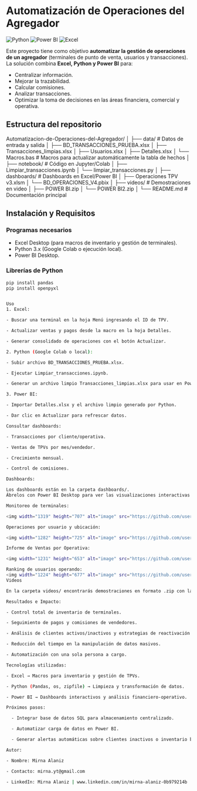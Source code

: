 # Automatización de Operaciones del Agregador


![Python](https://img.shields.io/badge/Python-3.10-blue?logo=python)
![Power BI](https://img.shields.io/badge/Power%20BI-Dashboard-yellow?logo=powerbi)
![Excel](https://img.shields.io/badge/Excel-Macros-green?logo=microsoft-excel)


Este proyecto tiene como objetivo **automatizar la gestión de operaciones de un agregador** (terminales de punto de venta, usuarios y transacciones).  
La solución combina **Excel, Python y Power BI** para:

- Centralizar información.  
- Mejorar la trazabilidad.  
- Calcular comisiones.  
- Analizar transacciones.  
- Optimizar la toma de decisiones en las áreas financiera, comercial y operativa.  


## Estructura del repositorio

Automatizacion-de-Operaciones-del-Agregador/
│
├── data/ # Datos de entrada y salida
│ ├── BD_TRANSACCIONES_PRUEBA.xlsx
│ ├── Transacciones_limpias.xlsx
│ ├── Usuarios.xlsx
│ ├── Detalles.xlsx
│ └── Macros.bas # Macros para actualizar automáticamente la tabla de hechos
│
├── notebook/ # Código en Jupyter/Colab
│ ├── Limpiar_transacciones.ipynb
│ └── limpiar_transacciones.py
│
├── dashboards/ # Dashboards en Excel/Power BI
│ ├── Operaciones TPV v3.xlsm
│ └── BD_OPERACIONES_V4.pbix
│
├── videos/ # Demostraciones en video
│ ├── POWER BI.zip
│ └── POWER BI2.zip
│
└── README.md # Documentación principal


## Instalación y Requisitos

### Programas necesarios
- Excel Desktop (para macros de inventario y gestión de terminales).  
- Python 3.x (Google Colab o ejecución local).  
- Power BI Desktop.  

### Librerías de Python
```bash
pip install pandas
pip install openpyxl


Uso
1. Excel:

- Buscar una terminal en la hoja Menú ingresando el ID de TPV.

- Actualizar ventas y pagos desde la macro en la hoja Detalles.

- Generar consolidado de operaciones con el botón Actualizar.

2. Python (Google Colab o local):

- Subir archivo BD_TRANSACCIONES_PRUEBA.xlsx.

- Ejecutar Limpiar_transacciones.ipynb.

- Generar un archivo limpio Transacciones_limpias.xlsx para usar en Power BI.

3. Power BI:

- Importar Detalles.xlsx y el archivo limpio generado por Python.

- Dar clic en Actualizar para refrescar datos.

Consultar dashboards:

- Transacciones por cliente/operativa.

- Ventas de TPVs por mes/vendedor.

- Crecimiento mensual.

- Control de comisiones.

Dashboards:

Los dashboards están en la carpeta dashboards/.
Ábrelos con Power BI Desktop para ver las visualizaciones interactivas.

Monitoreo de terminales:

<img width="1319" height="707" alt="image" src="https://github.com/user-attachments/assets/bdf025cf-3b28-4374-b16f-dfa93e29456e" />

Operaciones por usuario y ubicación:

<img width="1282" height="725" alt="image" src="https://github.com/user-attachments/assets/14355723-edd4-46bb-b46d-f630291a7636" />

Informe de Ventas por Operativa:

<img width="1231" height="653" alt="image" src="https://github.com/user-attachments/assets/09ab10b7-7c1d-4c02-8426-fd9c0d3f9511" /> <img width="1231" height="653" alt="image" src="https://github.com/user-attachments/assets/78ee55ad-cbf2-4847-8f67-ee5d978b72d3" />

Ranking de usuarios operando:
<img width="1224" height="677" alt="image" src="https://github.com/user-attachments/assets/068ad4a4-cd8c-45cc-b5fc-b9e8e592f3a8" />
Videos

En la carpeta videos/ encontrarás demostraciones en formato .zip con las interacciones en Power BI.

Resultados e Impacto:

- Control total de inventario de terminales.

- Seguimiento de pagos y comisiones de vendedores.

- Análisis de clientes activos/inactivos y estrategias de reactivación.

- Reducción del tiempo en la manipulación de datos masivos.

- Automatización con una sola persona a cargo.

Tecnologías utilizadas:

- Excel → Macros para inventario y gestión de TPVs.

- Python (Pandas, os, zipfile) → Limpieza y transformación de datos.

- Power BI → Dashboards interactivos y análisis financiero-operativo.

Próximos pasos:

  - Integrar base de datos SQL para almacenamiento centralizado.

  - Automatizar carga de datos en Power BI.

  - Generar alertas automáticas sobre clientes inactivos o inventario bajo.

Autor:

- Nombre: Mirna Alaniz

- Contacto: mirna.yt@gmail.com

- LinkedIn: Mirna Alaniz | www.linkedin.com/in/mirna-alaniz-0b979214b
